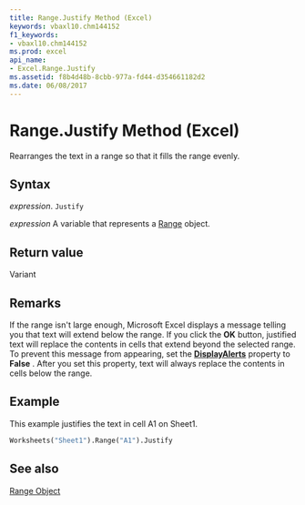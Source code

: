 ```yaml
---
title: Range.Justify Method (Excel)
keywords: vbaxl10.chm144152
f1_keywords:
- vbaxl10.chm144152
ms.prod: excel
api_name:
- Excel.Range.Justify
ms.assetid: f8b4d48b-8cbb-977a-fd44-d354661182d2
ms.date: 06/08/2017
---
```



# Range.Justify Method (Excel)

Rearranges the text in a range so that it fills the range evenly.


## Syntax

 _expression_. `Justify`

 _expression_ A variable that represents a [Range](https://docs.microsoft.com/office/vba/api/excel.range(graph%20property)) object.


## Return value

Variant


## Remarks

If the range isn't large enough, Microsoft Excel displays a message telling you that text will extend below the range. If you click the  **OK** button, justified text will replace the contents in cells that extend beyond the selected range. To prevent this message from appearing, set the **[DisplayAlerts](Excel.Application.DisplayAlerts.md)** property to **False** . After you set this property, text will always replace the contents in cells below the range.


## Example

This example justifies the text in cell A1 on Sheet1.


```vb
Worksheets("Sheet1").Range("A1").Justify
```


## See also


[Range Object](Excel.Range(object).md)

